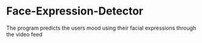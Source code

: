 # Face-Expression-Detector
The program predicts the users mood using their facial expressions through the video feed
